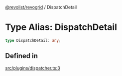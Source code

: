 [@revolist/revogrid](README.md) / DispatchDetail

# Type Alias: DispatchDetail

```ts
type DispatchDetail: any;
```

## Defined in

[src/plugins/dispatcher.ts:3](https://github.com/revolist/revogrid/blob/d6473f6969ab6fd56cd4da079557c4c65f0572e2/src/plugins/dispatcher.ts#L3)
